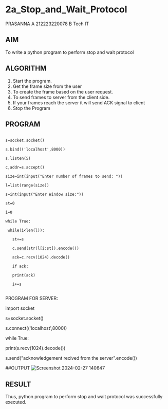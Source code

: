 # 2a_Stop_and_Wait_Protocol
PRASANNA A
212223220078
B Tech IT
## AIM 
To write a python program to perform stop and wait protocol
## ALGORITHM
1. Start the program.
2. Get the frame size from the user
3. To create the frame based on the user request.
4. To send frames to server from the client side.
5. If your frames reach the server it will send ACK signal to client
6. Stop the Program
## PROGRAM
```import socket

s=socket.socket()

s.bind(('localhost',8000))

s.listen(5)

c,addr=s.accept()

size=int(input("Enter number of frames to send: "))

l=list(range(size))

s=int(input("Enter Window size:"))

st=0

i=0

while True:

 while(i<len(l)):
 
   st+=s
    
   c.send(str(l[i:st]).encode())
    
   ack=c.recv(1024).decode()
     
   if ack:
         
   print(ack)
         
   i+=s
   
```   
PROGRAM FOR SERVER:

import socket

s=socket.socket()

s.connect(('localhost',8000))

while True:

print(s.recv(1024).decode())

   s.send("acknowledgement recived from the server".encode())

  ##OUTPUT
![Screenshot 2024-02-27 140647](https://github.com/aswethaashok/2a_Stop_and_Wait_Protocol/assets/149987410/af2dc450-b57f-4d39-9684-16f0311e9416)

## RESULT
Thus, python program to perform stop and wait protocol was successfully executed.
